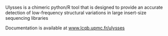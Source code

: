 Ulysses is a chimeric python/R tool that is designed to provide an accurate detection of low-frequency structural variations in large insert-size sequencing libraries

Documentation is available at www.lcqb.upmc.fr/ulysses 
